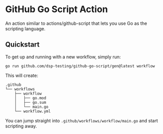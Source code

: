 # GitHub Go Script Action
An action similar to actions/github-script that lets you use Go as the scripting language.

## Quickstart

To get up and running with a new workflow, simply run:

    go run github.com/dsp-testing/github-go-script/gen@latest workflow

This will create:

    .github
    └── workflows
        ├── workflow
        │   ├── go.mod
        │   ├── go.sum
        │   └── main.go
        └── workflow.yml

You can jump straight into `.github/workflows/workflow/main.go` and start scripting away.

